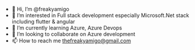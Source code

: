 - 👋 Hi, I’m @freakyamigo
- 👀 I’m interested in Full stack development especially Microsoft.Net stack including flutter & angular
- 🌱 I’m currently learning Azure, Azure Devops
- 💞️ I’m looking to collaborate on Azure development
- 📫 How to reach me thefreakyamigo@gmail.com

<!---
freakyamigo/freakyamigo is a ✨ special ✨ repository because its `README.md` (this file) appears on your GitHub profile.
You can click the Preview link to take a look at your changes.
--->
